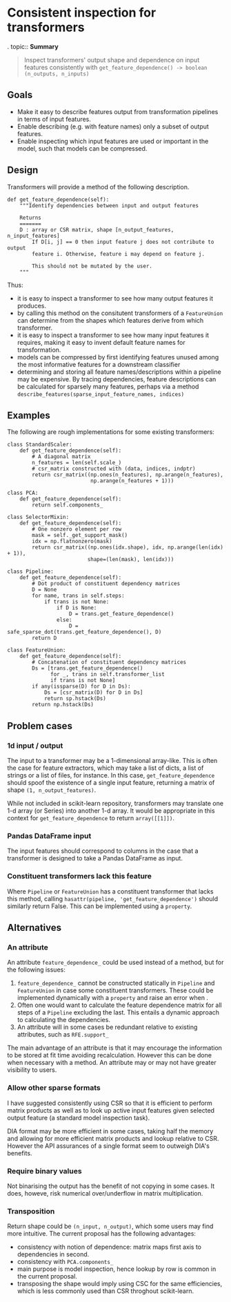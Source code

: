 Consistent inspection for transformers
======================================

. topic:: **Summary**

> Inspect transformers' output shape and dependence on input features
> consistently with
> `get_feature_dependence() -> boolean (n_outputs, n_inputs)`

Goals
-----

-   Make it easy to describe features output from transformation
    pipelines in terms of input features.
-   Enable describing (e.g. with feature names) only a subset of output
    features.
-   Enable inspecting which input features are used or important in the
    model, such that models can be compressed.

Design
------

Transformers will provide a method of the following description.

    def get_feature_dependence(self):
        """Identify dependencies between input and output features

        Returns
        =======
        D : array or CSR matrix, shape [n_output_features, n_input_features]
            If D[i, j] == 0 then input feature j does not contribute to output
            feature i. Otherwise, feature i may depend on feature j.

            This should not be mutated by the user.
        """

Thus:

-   it is easy to inspect a transformer to see how many output features
    it produces.
-   by calling this method on the consitutent transformers of a
    `FeatureUnion` can determine from the shapes which features derive
    from which transformer.
-   it is easy to inspect a transformer to see how many input features
    it requires, making it easy to invent default feature names for
    transformation.
-   models can be compressed by first identifying features unused among
    the most informative features for a downstream classifier
-   determining and storing all feature names/descriptions within a
    pipeline may be expensive. By tracing dependencies, feature
    descriptions can be calculated for sparsely many features, perhaps
    via a method
    `describe_features(sparse_input_feature_names, indices)`

Examples
--------

The following are rough implementations for some existing transformers:

    class StandardScaler:
        def get_feature_dependence(self):
            # A diagonal matrix
            n_features = len(self.scale_)
            # csr_matrix constructed with (data, indices, indptr)
            return csr_matrix((np.ones(n_features), np.arange(n_features),
                               np.arange(n_features + 1)))

    class PCA:
        def get_feature_dependence(self):
            return self.components_

    class SelectorMixin:
        def get_feature_dependence(self):
            # One nonzero element per row
            mask = self._get_support_mask()
            idx = np.flatnonzero(mask)
            return csr_matrix((np.ones(idx.shape), idx, np.arange(len(idx) + 1)),
                              shape=(len(mask), len(idx)))

    class Pipeline:
        def get_feature_dependence(self):
            # Dot product of constituent dependency matrices
            D = None
            for name, trans in self.steps:
                if trans is not None:
                    if D is None:
                        D = trans.get_feature_dependence()
                    else:
                        D = safe_sparse_dot(trans.get_feature_dependence(), D)
            return D

    class FeatureUnion:
        def get_feature_dependence(self):
            # Concatenation of constituent dependency matrices
            Ds = [trans.get_feature_dependence()
                  for _, trans in self.transformer_list
                  if trans is not None]
            if any(issparse(D) for D in Ds):
                Ds = [csr_matrix(D) for D in Ds]
                return sp.hstack(Ds)
            return np.hstack(Ds)

Problem cases
-------------

### 1d input / output

The input to a transformer may be a 1-dimensional array-like. This is
often the case for feature extractors, which may take a list of dicts, a
list of strings or a list of files, for instance. In this case,
`get_feature_dependence` should spoof the existence of a single input
feature, returning a matrix of shape `(1, n_output_features)`.

While not included in scikit-learn repository, transformers may
translate one 1-d array (or Series) into another 1-d array. It would be
appropriate in this context for `get_feature_dependence` to return
`array([[1]])`.

### Pandas DataFrame input

The input features should correspond to columns in the case that a
transformer is designed to take a Pandas DataFrame as input.

### Constituent transformers lack this feature

Where `Pipeline` or `FeatureUnion` has a constituent transformer that
lacks this method, calling `hasattr(pipeline, 'get_feature_dependence')`
should similarly return False. This can be implemented using a
`property`.

Alternatives
------------

### An attribute

An attribute `feature_dependence_` could be used instead of a method,
but for the following issues:

1.  `feature_dependence_` cannot be constructed statically in `Pipeline`
    and `FeatureUnion` in case some constituent transformers. These
    could be implemented dynamically with a `property` and raise an
    error when .
2.  Often one would want to calculate the feature dependence matrix for
    all steps of a `Pipeline` excluding the last. This entails a dynamic
    approach to calculating the dependencies.
3.  An attribute will in some cases be redundant relative to existing
    attributes, such as `RFE.support_`

The main advantage of an attribute is that it may encourage the
information to be stored at fit time avoiding recalculation. However
this can be done when necessary with a method. An attribute may or may
not have greater visibility to users.

### Allow other sparse formats

I have suggested consistently using CSR so that it is efficient to
perform matrix products as well as to look up active input features
given selected output feature (a standard model inspection task).

DIA format may be more efficient in some cases, taking half the memory
and allowing for more efficient matrix products and lookup relative to
CSR. However the API assurances of a single format seem to outweigh
DIA's benefits.

### Require binary values

Not binarising the output has the benefit of not copying in some cases.
It does, howeve, risk numerical over/underflow in matrix multiplication.

### Transposition

Return shape could be `(n_input, n_output)`, which some users may find
more intuitive. The current proposal has the following advantages:

-   consistency with notion of dependence: matrix maps first axis to
    dependencies in second.
-   consistency with `PCA.components_`
-   main purpose is model inspection, hence lookup by row is common in
    the current proposal.
-   transposing the shape would imply using CSC for the same
    efficiencies, which is less commonly used than CSR throghout
    scikit-learn.


